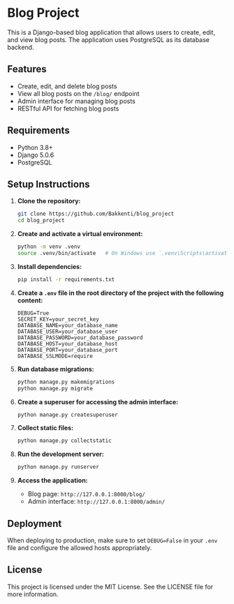 # Blog Project

This is a Django-based blog application that allows users to create, edit, and view blog posts. The application uses PostgreSQL as its database backend.

## Features

- Create, edit, and delete blog posts
- View all blog posts on the `/blog/` endpoint
- Admin interface for managing blog posts
- RESTful API for fetching blog posts

## Requirements

- Python 3.8+
- Django 5.0.6
- PostgreSQL

## Setup Instructions

1. **Clone the repository:**

    ```bash
    git clone https://github.com/Bakkenti/blog_project
    cd blog_project
    ```

2. **Create and activate a virtual environment:**

    ```bash
    python -m venv .venv
    source .venv/bin/activate   # On Windows use `.venv\Scripts\activate`
    ```

3. **Install dependencies:**

    ```bash
    pip install -r requirements.txt
    ```

4. **Create a `.env` file in the root directory of the project with the following content:**

    ```plaintext
    DEBUG=True
    SECRET_KEY=your_secret_key
    DATABASE_NAME=your_database_name
    DATABASE_USER=your_database_user
    DATABASE_PASSWORD=your_database_password
    DATABASE_HOST=your_database_host
    DATABASE_PORT=your_database_port
    DATABASE_SSLMODE=require
    ```

5. **Run database migrations:**

    ```bash
    python manage.py makemigrations
    python manage.py migrate
    ```

6. **Create a superuser for accessing the admin interface:**

    ```bash
    python manage.py createsuperuser
    ```

7. **Collect static files:**

    ```bash
    python manage.py collectstatic
    ```

8. **Run the development server:**

    ```bash
    python manage.py runserver
    ```

9. **Access the application:**

    - Blog page: `http://127.0.0.1:8000/blog/`
    - Admin interface: `http://127.0.0.1:8000/admin/`

## Deployment

When deploying to production, make sure to set `DEBUG=False` in your `.env` file and configure the allowed hosts appropriately.

## License

This project is licensed under the MIT License. See the LICENSE file for more information.
